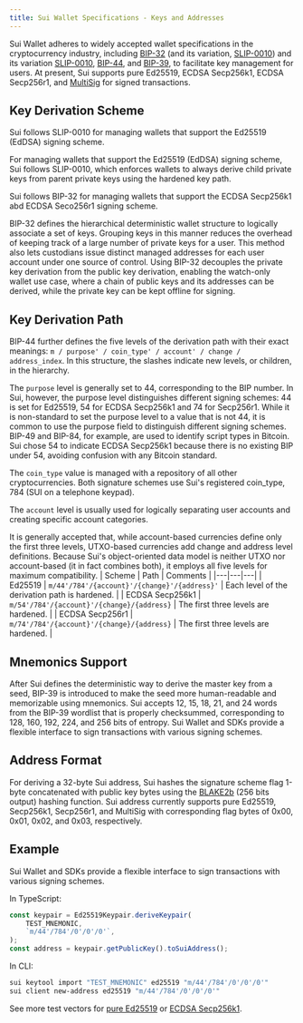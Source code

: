 ```yaml
---
title: Sui Wallet Specifications - Keys and Addresses
---
```


Sui Wallet adheres to widely accepted wallet specifications in the cryptocurrency industry, including [BIP-32](https://github.com/bitcoin/bips/blob/master/bip-0032.mediawiki) (and its variation, [SLIP-0010](https://github.com/satoshilabs/slips/blob/master/slip-0010.md)) and its variation [SLIP-0010](https://github.com/satoshilabs/slips/blob/master/slip-0010.md), [BIP-44](https://github.com/bitcoin/bips/blob/master/bip-0044.mediawiki), and [BIP-39](https://github.com/bitcoin/bips/blob/master/bip-0039.mediawiki), to facilitate key management for users. At present, Sui supports pure Ed25519, ECDSA Secp256k1, ECDSA Secp256r1, and [MultiSig](sui-multisig.md) for signed transactions.


## Key Derivation Scheme

Sui follows SLIP-0010 for managing wallets that support the Ed25519 (EdDSA) signing scheme.

For managing wallets that support the Ed25519 (EdDSA) signing scheme, Sui follows SLIP-0010, which enforces wallets to always derive child private keys from parent private keys using the hardened key path.

Sui follows BIP-32 for managing wallets that support the ECDSA Secp256k1 abd ECDSA Seco256r1 signing scheme.

BIP-32 defines the hierarchical deterministic wallet structure to logically associate a set of keys. Grouping keys in this manner reduces the overhead of keeping track of a large number of private keys for a user. This method also lets custodians issue distinct managed addresses for each user account under one source of control. Using BIP-32 decouples the private key derivation from the public key derivation, enabling the watch-only wallet use case, where a chain of public keys and its addresses can be derived, while the private key can be kept offline for signing.

## Key Derivation Path

BIP-44 further defines the five levels of the derivation path with their exact meanings: `m / purpose' / coin_type' / account' / change / address_index`. In this structure, the slashes indicate new levels, or children, in the hierarchy.

The `purpose` level is generally set to 44, corresponding to the BIP number. In Sui, however, the purpose level distinguishes different signing schemes: 44 is set for Ed25519, 54 for ECDSA Secp256k1 and 74 for Secp256r1. While it is non-standard to set the purpose level to a value that is not 44, it is common to use the purpose field to distinguish different signing schemes. BIP-49 and BIP-84, for example, are used to identify script types in Bitcoin. Sui chose 54 to indicate ECDSA Secp256k1 because there is no existing BIP under 54, avoiding confusion with any Bitcoin standard.

The `coin_type` value is managed with a repository of all other cryptocurrencies. Both signature schemes use Sui's registered coin_type, 784 (SUI on a telephone keypad).

The `account` level is usually used for logically separating user accounts and creating specific account categories.

It is generally accepted that, while account-based currencies define only the first three levels, UTXO-based currencies add change and address level definitions. Because Sui's object-oriented data model is neither UTXO nor account-based (it in fact combines both), it employs all five levels for maximum compatibility.
| Scheme | Path | Comments |
|---|---|---|
|  Ed25519 |  `m/44'/784'/{account}'/{change}'/{address}'` |  Each level of the derivation path is hardened. |
| ECDSA Secp256k1  | `m/54'/784'/{account}'/{change}/{address}`  | The first three levels are hardened.  |
| ECDSA Secp256r1  | `m/74'/784'/{account}'/{change}/{address}`  | The first three levels are hardened.  |

## Mnemonics Support

After Sui defines the deterministic way to derive the master key from a seed, BIP-39 is introduced to make the seed more human-readable and memorizable using mnemonics. Sui accepts 12, 15, 18, 21, and 24 words from the BIP-39 wordlist that is properly checksummed, corresponding to 128, 160, 192, 224, and 256 bits of entropy. Sui Wallet and SDKs provide a flexible interface to sign transactions with various signing schemes.

## Address Format

For deriving a 32-byte Sui address, Sui hashes the signature scheme flag 1-byte concatenated with public key bytes using the [BLAKE2b](https://www.blake2.net/) (256 bits output) hashing function. Sui address currently supports pure Ed25519, Secp256k1, Secp256r1, and MultiSig with corresponding flag bytes of 0x00, 0x01, 0x02, and 0x03, respectively. 

## Example 

Sui Wallet and SDKs provide a flexible interface to sign transactions with various signing schemes.

In TypeScript:

```typescript
const keypair = Ed25519Keypair.deriveKeypair(
    TEST_MNEMONIC,
    `m/44'/784'/0'/0'/0'`,
);
const address = keypair.getPublicKey().toSuiAddress();
```

In CLI: 
```bash
sui keytool import "TEST_MNEMONIC" ed25519 "m/44'/784'/0'/0'/0'"
sui client new-address ed25519 "m/44'/784'/0'/0'/0'"
```

See more test vectors for [pure Ed25519](https://github.com/MystenLabs/sui/blob/f3b5fdd73da64a0df65fb4323471512b0f57ec4d/sdk/typescript/test/unit/cryptography/ed25519-keypair.test.ts) or [ECDSA Secp256k1](https://github.com/MystenLabs/sui/blob/199f06d25ce85f0270a1a5a0396156bb2b83122c/sdk/typescript/test/unit/cryptography/secp256k1-keypair.test.ts).